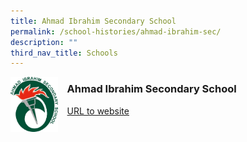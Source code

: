 ```yaml
---
title: Ahmad Ibrahim Secondary School
permalink: /school-histories/ahmad-ibrahim-sec/
description: ""
third_nav_title: Schools
---
```

<img src="/images/ahmadibrahimsec1.jpg" style="width:15%;margin-right:15px;" align = "left">

### **Ahmad Ibrahim Secondary School**
[URL to website](https://ahmadibrahimsec.moe.edu.sg/)

